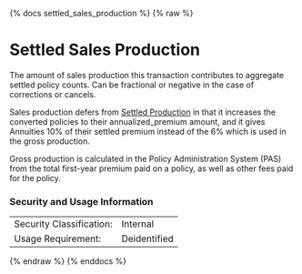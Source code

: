 {% docs settled_sales_production %}
{% raw %}

# Settled Sales Production
The amount of sales production this transaction contributes to aggregate settled policy counts.
Can be fractional or negative in the case of corrections or cancels.

Sales production defers from [Settled Production](#!/exposure/docs.business_glossary.glossary#production) 
in that it increases the converted policies to their annualized_premium amount, and it gives 
Annuities 10% of their settled premium instead of the 6% which is used in the gross production.

Gross production is calculated in the Policy Administration System (PAS) from the total 
first-year premium paid on a policy, as well as other fees paid for the policy.

### Security and Usage Information
|     |     |
| --- | --- |
|Security Classification:  |Internal|
|Usage Requirement:        |Deidentified|

{% endraw %}
{% enddocs %}
